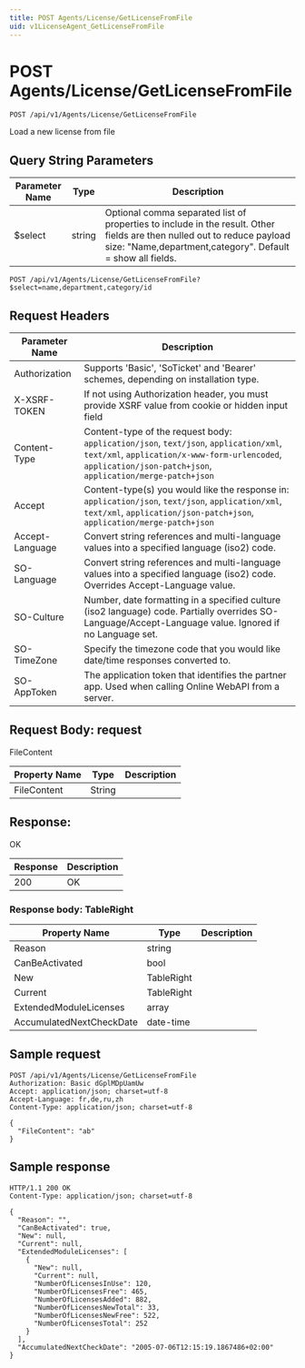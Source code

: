 ```yaml
---
title: POST Agents/License/GetLicenseFromFile
uid: v1LicenseAgent_GetLicenseFromFile
---
```


# POST Agents/License/GetLicenseFromFile

```http
POST /api/v1/Agents/License/GetLicenseFromFile
```

Load a new license from file







## Query String Parameters

| Parameter Name | Type |  Description |
|----------------|------|--------------|
| $select | string |  Optional comma separated list of properties to include in the result. Other fields are then nulled out to reduce payload size: "Name,department,category". Default = show all fields. |

```http
POST /api/v1/Agents/License/GetLicenseFromFile?$select=name,department,category/id
```


## Request Headers

| Parameter Name | Description |
|----------------|-------------|
| Authorization  | Supports 'Basic', 'SoTicket' and 'Bearer' schemes, depending on installation type. |
| X-XSRF-TOKEN   | If not using Authorization header, you must provide XSRF value from cookie or hidden input field |
| Content-Type | Content-type of the request body: `application/json`, `text/json`, `application/xml`, `text/xml`, `application/x-www-form-urlencoded`, `application/json-patch+json`, `application/merge-patch+json` |
| Accept         | Content-type(s) you would like the response in: `application/json`, `text/json`, `application/xml`, `text/xml`, `application/json-patch+json`, `application/merge-patch+json` |
| Accept-Language | Convert string references and multi-language values into a specified language (iso2) code. |
| SO-Language | Convert string references and multi-language values into a specified language (iso2) code. Overrides Accept-Language value. |
| SO-Culture | Number, date formatting in a specified culture (iso2 language) code. Partially overrides SO-Language/Accept-Language value. Ignored if no Language set. |
| SO-TimeZone | Specify the timezone code that you would like date/time responses converted to. |
| SO-AppToken | The application token that identifies the partner app. Used when calling Online WebAPI from a server. |

## Request Body: request 

FileContent 

| Property Name | Type |  Description |
|----------------|------|--------------|
| FileContent | String |  |

## Response:

OK

| Response | Description |
|----------------|-------------|
| 200 | OK |

### Response body: TableRight

| Property Name | Type |  Description |
|----------------|------|--------------|
| Reason | string |  |
| CanBeActivated | bool |  |
| New | TableRight |  |
| Current | TableRight |  |
| ExtendedModuleLicenses | array |  |
| AccumulatedNextCheckDate | date-time |  |

## Sample request

```http!
POST /api/v1/Agents/License/GetLicenseFromFile
Authorization: Basic dGplMDpUamUw
Accept: application/json; charset=utf-8
Accept-Language: fr,de,ru,zh
Content-Type: application/json; charset=utf-8

{
  "FileContent": "ab"
}
```

## Sample response

```http_
HTTP/1.1 200 OK
Content-Type: application/json; charset=utf-8

{
  "Reason": "",
  "CanBeActivated": true,
  "New": null,
  "Current": null,
  "ExtendedModuleLicenses": [
    {
      "New": null,
      "Current": null,
      "NumberOfLicensesInUse": 120,
      "NumberOfLicensesFree": 465,
      "NumberOfLicensesAdded": 882,
      "NumberOfLicensesNewTotal": 33,
      "NumberOfLicensesNewFree": 522,
      "NumberOfLicensesTotal": 252
    }
  ],
  "AccumulatedNextCheckDate": "2005-07-06T12:15:19.1867486+02:00"
}
```